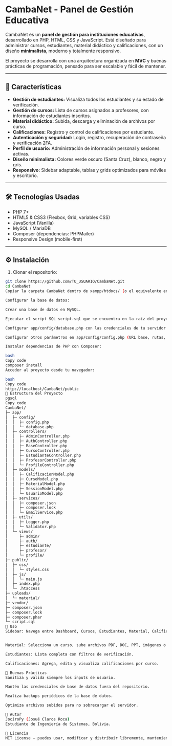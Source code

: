 # CambaNet - Panel de Gestión Educativa

CambaNet es un **panel de gestión para instituciones educativas**, desarrollado en PHP, HTML, CSS y JavaScript. Está diseñado para administrar cursos, estudiantes, material didáctico y calificaciones, con un diseño **minimalista**, moderno y totalmente responsivo.

El proyecto se desarrolla con una arquitectura organizada en **MVC** y buenas prácticas de programación, pensado para ser escalable y fácil de mantener.

---

## 📌 Características

- **Gestión de estudiantes:** Visualiza todos los estudiantes y su estado de verificación.
- **Gestión de cursos:** Lista de cursos asignados a profesores, con información de estudiantes inscritos.
- **Material didáctico:** Subida, descarga y eliminación de archivos por curso.
- **Calificaciones:** Registro y control de calificaciones por estudiante.
- **Autenticación y seguridad:** Login, registro, recuperación de contraseña y verificación 2FA.
- **Perfil de usuario:** Administración de información personal y sesiones activas.
- **Diseño minimalista:** Colores verde oscuro (Santa Cruz), blanco, negro y gris.
- **Responsivo:** Sidebar adaptable, tablas y grids optimizados para móviles y escritorio.

---

## 🛠 Tecnologías Usadas

- PHP 7+  
- HTML5 & CSS3 (Flexbox, Grid, variables CSS)  
- JavaScript (Vanilla)  
- MySQL / MariaDB  
- Composer (dependencias: PHPMailer)  
- Responsive Design (mobile-first)  

---

## ⚙️ Instalación

1. Clonar el repositorio:

```bash
git clone https://github.com/TU_USUARIO/CambaNet.git
cd CambaNet
Copiar la carpeta CambaNet dentro de xampp/htdocs/ (o el equivalente en tu servidor local).

Configurar la base de datos:

Crear una base de datos en MySQL.

Ejecutar el script SQL script.sql que se encuentra en la raíz del proyecto.

Configurar app/config/database.php con las credenciales de tu servidor MySQL.

Configurar otros parámetros en app/config/config.php (URL base, rutas, etc.).

Instalar dependencias de PHP con Composer:

bash
Copy code
composer install
Acceder al proyecto desde tu navegador:

bash
Copy code
http://localhost/CambaNet/public
📂 Estructura del Proyecto
pgsql
Copy code
CambaNet/
├─ app/
│  ├─ config/
│  │  ├─ config.php
│  │  └─ database.php
│  ├─ controllers/
│  │  ├─ AdminController.php
│  │  ├─ AuthController.php
│  │  ├─ BaseController.php
│  │  ├─ CursoController.php
│  │  ├─ EstudianteController.php
│  │  ├─ ProfesorController.php
│  │  └─ ProfileController.php
│  ├─ models/
│  │  ├─ CalificacionModel.php
│  │  ├─ CursoModel.php
│  │  ├─ MaterialModel.php
│  │  ├─ SessionModel.php
│  │  └─ UsuarioModel.php
│  ├─ services/
│  │  ├─ composer.json
│  │  ├─ composer.lock
│  │  └─ EmailService.php
│  ├─ utils/
│  │  ├─ Logger.php
│  │  └─ Validator.php
│  └─ views/
│     ├─ admin/
│     ├─ auth/
│     ├─ estudiante/
│     ├─ profesor/
│     └─ profile/
├─ public/
│  ├─ css/
│  │  └─ styles.css
│  ├─ js/
│  │  └─ main.js
│  ├─ index.php
│  └─ .htaccess
├─ uploads/
│  └─ material/
├─ vendor/
├─ composer.json
├─ composer.lock
├─ composer.phar
└─ script.sql
🚀 Uso
Sidebar: Navega entre Dashboard, Cursos, Estudiantes, Material, Calificaciones y Perfil.


Material: Selecciona un curso, sube archivos PDF, DOC, PPT, imágenes o videos.

Estudiantes: Lista completa con filtros de verificación.

Calificaciones: Agrega, edita y visualiza calificaciones por curso.

📌 Buenas Prácticas
Sanitiza y valida siempre los inputs de usuario.

Mantén las credenciales de base de datos fuera del repositorio.

Realiza backups periódicos de la base de datos.

Optimiza archivos subidos para no sobrecargar el servidor.

📝 Autor
JociroPy (Josué Claros Roca)
Estudiante de Ingeniería de Sistemas, Bolivia.

📄 Licencia
MIT License – puedes usar, modificar y distribuir libremente, manteniendo la atribución al autor.